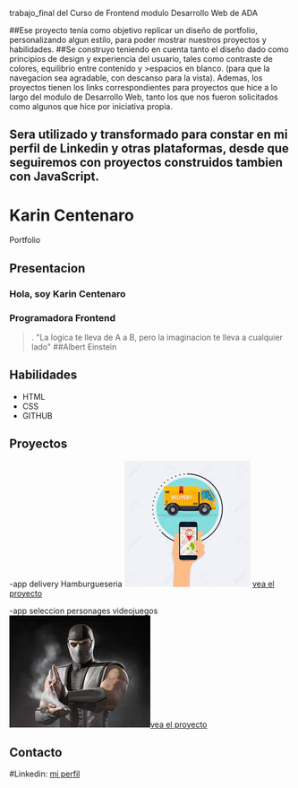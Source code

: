 trabajo_final del Curso de Frontend modulo Desarrollo Web de ADA

##Ese proyecto tenia como objetivo replicar un diseño de portfolio, personalizando algun estilo, para poder mostrar nuestros proyectos y habilidades.
##Se construyo teniendo en cuenta tanto el diseño dado como principios de design y experiencia del usuario, tales como contraste de colores, equilibrio entre contenido y >espacios en blanco.
(para que la navegacion sea agradable, con descanso para la vista).
Ademas, los proyectos tienen los links correspondientes para proyectos que hice a lo largo del modulo de Desarrollo Web, tanto los que nos fueron solicitados como algunos que hice por iniciativa propia.
## Sera utilizado y transformado para constar en mi perfil de Linkedin y otras plataformas, desde que seguiremos con proyectos construidos tambien con JavaScript.
# Karin Centenaro 
Portfolio 
## Presentacion 
### Hola, soy Karin Centenaro
### Programadora Frontend

>. "La logica te lleva de A a B, pero la imaginacion te lleva a cualquier lado" 
##Albert Einstein
## Habilidades 
- HTML
- CSS
- GITHUB

## Proyectos 
-app delivery Hamburgueseria
![imagen platos con hamburguer](delivery.jfif) [vea el proyecto](https://delivery-karintech.vercel.app/) 


-app seleccion personages videojuegos
![imagen guerrero videojuegos](smoke.jfif)[vea el proyecto](https://selector-personage.vercel.app/)

## Contacto 
#Linkedin:  [mi perfil](https://www.linkedin.com/in/karin-centenaro-98652a229/)


